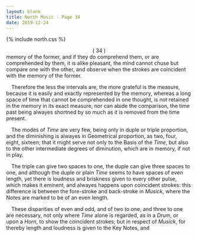 ```yaml
---
layout: blank
title: North Music - Page 34
date: 2019-12-24 
---
```

{% include north.css %}
<center>( 34 )</center>
memory of the former, and if they do comprehend them, or are comprehended by them, it is alike pleasant, the mind cannot chuse but compare one with the other, and observe when the strokes are coincident with the memory of the former.

&emsp;Therefore the less the intervals are, the more grateful is the measure, because it is easily and exactly represented by the memory, whereas a long space of time that cannot be comprehended in one thought, is not retained in the memory in its exact measure, nor can abide the comparison, the time past being alwayes shortned by so much as it is removed from the time present.

&emsp;The modes of _Time_ are very few, being only in duple or triple proportion, and the diminishing is alwayes in Geometrical proportion, as two, four, eight, sixteen; that it might serve not only to the Basis of the _Time_, but also to the other intermediate degrees of diminution, which are in memory, if not in play.

&emsp;The triple can give two spaces to one, the duple can give three spaces to one, and although the duple or plain _Time_ seems to have spaces of even length, yet there is loudness and briskness given to every other pulse, which makes it eminent, and alwayes happens upon coincident strokes: this difference is between the fore-stroke and back-stroke in _Musick_, where the Notes are marked to be of an even length.

&emsp;These disparities of even and odd, and of two to one, and three to one are necessary, not only where _Time_ alone is regarded, as in a _Drum_, or upon a _Horn_, to show the coincident strokes; but in respect of _Musick_, for thereby length and loudness is given to the Key Notes, and 